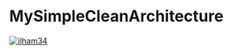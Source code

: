 # MySimpleCleanArchitecture
[![ilham34](https://circleci.com/gh/ilham34/MySimpleCleanArchitecture2.svg?style=svg)](https://circleci.com/ilham34/MySimpleCleanArchitecture2)

